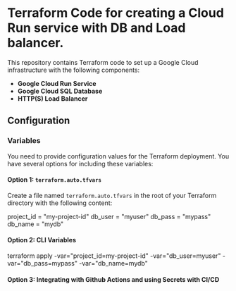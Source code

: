 # Terraform Code for creating a Cloud Run service with DB and Load balancer.

This repository contains Terraform code to set up a Google Cloud infrastructure with the following components:

- **Google Cloud Run Service**
- **Google Cloud SQL Database**
- **HTTP(S) Load Balancer**

## Configuration

### Variables



You need to provide configuration values for the Terraform deployment. You have several options for including these variables:

#### Option 1: `terraform.auto.tfvars`

Create a file named `terraform.auto.tfvars` in the root of your Terraform directory with the following content:


project_id = "my-project-id"
db_user    = "myuser"
db_pass    = "mypass"
db_name    = "mydb"

#### Option 2: CLI Variables

terraform apply -var="project_id=my-project-id" -var="db_user=myuser" -var="db_pass=mypass" -var="db_name=mydb"


#### Option 3: Integrating with Github Actions and using Secrets with CI/CD

